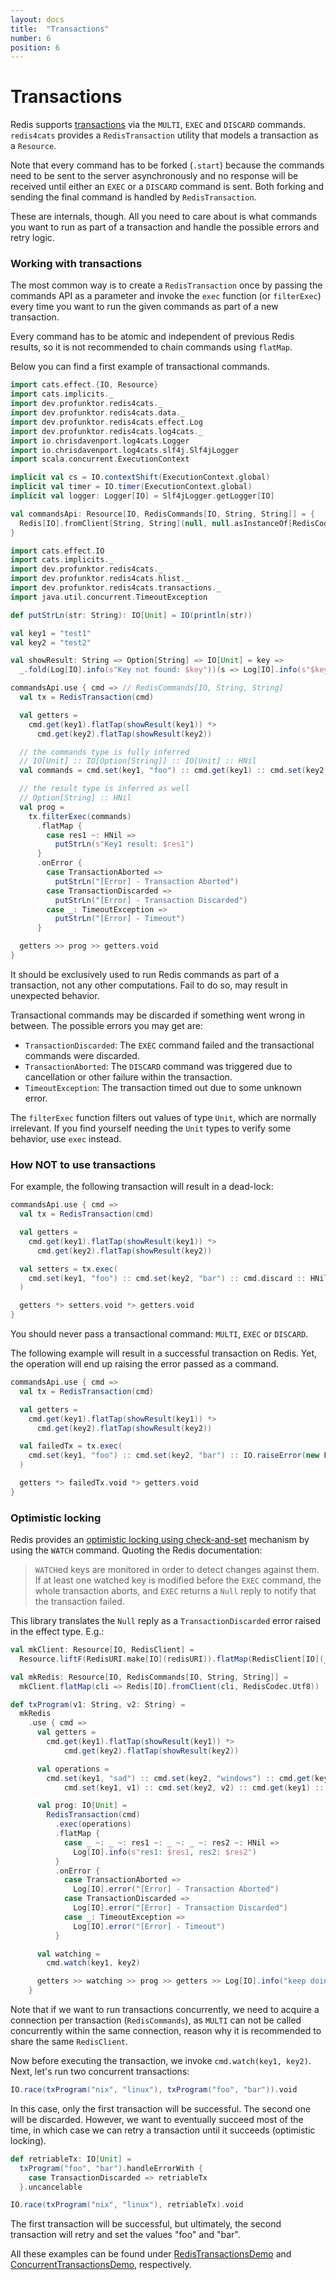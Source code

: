 ```yaml
---
layout: docs
title:  "Transactions"
number: 6
position: 6
---
```


# Transactions

Redis supports [transactions](https://redis.io/topics/transactions) via the `MULTI`, `EXEC` and `DISCARD` commands. `redis4cats` provides a `RedisTransaction` utility that models a transaction as a `Resource`.

Note that every command has to be forked (`.start`) because the commands need to be sent to the server asynchronously and no response will be received until either an `EXEC` or a `DISCARD` command is sent. Both forking and sending the final command is handled by `RedisTransaction`.

These are internals, though. All you need to care about is what commands you want to run as part of a transaction
and handle the possible errors and retry logic.

### Working with transactions

The most common way is to create a `RedisTransaction` once by passing the commands API as a parameter and invoke the `exec` function (or `filterExec`) every time you want to run the given commands as part of a new transaction.

Every command has to be atomic and independent of previous Redis results, so it is not recommended to chain commands using `flatMap`.

Below you can find a first example of transactional commands.

```scala mdoc:invisible
import cats.effect.{IO, Resource}
import cats.implicits._
import dev.profunktor.redis4cats._
import dev.profunktor.redis4cats.data._
import dev.profunktor.redis4cats.effect.Log
import dev.profunktor.redis4cats.log4cats._
import io.chrisdavenport.log4cats.Logger
import io.chrisdavenport.log4cats.slf4j.Slf4jLogger
import scala.concurrent.ExecutionContext

implicit val cs = IO.contextShift(ExecutionContext.global)
implicit val timer = IO.timer(ExecutionContext.global)
implicit val logger: Logger[IO] = Slf4jLogger.getLogger[IO]

val commandsApi: Resource[IO, RedisCommands[IO, String, String]] = {
  Redis[IO].fromClient[String, String](null, null.asInstanceOf[RedisCodec[String, String]])
}
```

```scala mdoc:silent
import cats.effect.IO
import cats.implicits._
import dev.profunktor.redis4cats._
import dev.profunktor.redis4cats.hlist._
import dev.profunktor.redis4cats.transactions._
import java.util.concurrent.TimeoutException

def putStrLn(str: String): IO[Unit] = IO(println(str))

val key1 = "test1"
val key2 = "test2"

val showResult: String => Option[String] => IO[Unit] = key =>
  _.fold(Log[IO].info(s"Key not found: $key"))(s => Log[IO].info(s"$key: $s"))

commandsApi.use { cmd => // RedisCommands[IO, String, String]
  val tx = RedisTransaction(cmd)

  val getters =
    cmd.get(key1).flatTap(showResult(key1)) *>
      cmd.get(key2).flatTap(showResult(key2))

  // the commands type is fully inferred
  // IO[Unit] :: IO[Option[String]] :: IO[Unit] :: HNil
  val commands = cmd.set(key1, "foo") :: cmd.get(key1) :: cmd.set(key2, "bar") :: HNil

  // the result type is inferred as well
  // Option[String] :: HNil
  val prog =
    tx.filterExec(commands)
      .flatMap {
        case res1 ~: HNil =>
          putStrLn(s"Key1 result: $res1")
      }
      .onError {
        case TransactionAborted =>
          putStrLn("[Error] - Transaction Aborted")
        case TransactionDiscarded =>
          putStrLn("[Error] - Transaction Discarded")
        case _: TimeoutException =>
          putStrLn("[Error] - Timeout")
      }

  getters >> prog >> getters.void
}
```

It should be exclusively used to run Redis commands as part of a transaction, not any other computations. Fail to do so, may result in unexpected behavior.

Transactional commands may be discarded if something went wrong in between. The possible errors you may get are:

- `TransactionDiscarded`: The `EXEC` command failed and the transactional commands were discarded.
- `TransactionAborted`: The `DISCARD` command was triggered due to cancellation or other failure within the transaction.
- `TimeoutException`: The transaction timed out due to some unknown error.

The `filterExec` function filters out values of type `Unit`, which are normally irrelevant. If you find yourself needing the `Unit` types to verify some behavior, use `exec` instead.

### How NOT to use transactions

For example, the following transaction will result in a dead-lock:

```scala mdoc:silent
commandsApi.use { cmd =>
  val tx = RedisTransaction(cmd)

  val getters =
    cmd.get(key1).flatTap(showResult(key1)) *>
      cmd.get(key2).flatTap(showResult(key2))

  val setters = tx.exec(
    cmd.set(key1, "foo") :: cmd.set(key2, "bar") :: cmd.discard :: HNil
  )

  getters *> setters.void *> getters.void
}
```

You should never pass a transactional command: `MULTI`, `EXEC` or `DISCARD`.

The following example will result in a successful transaction on Redis. Yet, the operation will end up raising the error passed as a command.

```scala mdoc:silent
commandsApi.use { cmd =>
  val tx = RedisTransaction(cmd)

  val getters =
    cmd.get(key1).flatTap(showResult(key1)) *>
      cmd.get(key2).flatTap(showResult(key2))

  val failedTx = tx.exec(
    cmd.set(key1, "foo") :: cmd.set(key2, "bar") :: IO.raiseError(new Exception("boom")) :: HNil
  )

  getters *> failedTx.void *> getters.void
}
```

### Optimistic locking

Redis provides an [optimistic locking using check-and-set](https://redis.io/topics/transactions#optimistic-locking-using-check-and-set) mechanism by using the `WATCH` command. Quoting the Redis documentation:

> `WATCH`ed keys are monitored in order to detect changes against them. If at least one watched key is modified before the `EXEC` command, the whole transaction aborts, and `EXEC` returns a `Null` reply to notify that the transaction failed.

This library translates the `Null` reply as a `TransactionDiscarded` error raised in the effect type. E.g.:

```scala mdoc:silent
val mkClient: Resource[IO, RedisClient] =
  Resource.liftF(RedisURI.make[IO](redisURI)).flatMap(RedisClient[IO](_))

val mkRedis: Resource[IO, RedisCommands[IO, String, String]] =
  mkClient.flatMap(cli => Redis[IO].fromClient(cli, RedisCodec.Utf8))

def txProgram(v1: String, v2: String) =
  mkRedis
    .use { cmd =>
      val getters =
        cmd.get(key1).flatTap(showResult(key1)) *>
            cmd.get(key2).flatTap(showResult(key2))

      val operations =
        cmd.set(key1, "sad") :: cmd.set(key2, "windows") :: cmd.get(key1) ::
            cmd.set(key1, v1) :: cmd.set(key2, v2) :: cmd.get(key1) :: HNil

      val prog: IO[Unit] =
        RedisTransaction(cmd)
          .exec(operations)
          .flatMap {
            case _ ~: _ ~: res1 ~: _ ~: _ ~: res2 ~: HNil =>
              Log[IO].info(s"res1: $res1, res2: $res2")
          }
          .onError {
            case TransactionAborted =>
              Log[IO].error("[Error] - Transaction Aborted")
            case TransactionDiscarded =>
              Log[IO].error("[Error] - Transaction Discarded")
            case _: TimeoutException =>
              Log[IO].error("[Error] - Timeout")
          }

      val watching =
        cmd.watch(key1, key2)

      getters >> watching >> prog >> getters >> Log[IO].info("keep doing stuff...")
    }
```

Note that if we want to run transactions concurrently, we need to acquire a connection per transaction (`RedisCommands`), as `MULTI` can not be called concurrently within the same connection, reason why it is recommended to share the same `RedisClient`.

Now before executing the transaction, we invoke `cmd.watch(key1, key2)`. Next, let's run two concurrent transactions:

```scala mdoc:silent
IO.race(txProgram("nix", "linux"), txProgram("foo", "bar")).void
```

In this case, only the first transaction will be successful. The second one will be discarded. However, we want to eventually succeed most of the time, in which case we can retry a transaction until it succeeds (optimistic locking).

```scala mdoc:silent
def retriableTx: IO[Unit] =
  txProgram("foo", "bar").handleErrorWith {
    case TransactionDiscarded => retriableTx
  }.uncancelable

IO.race(txProgram("nix", "linux"), retriableTx).void
```

The first transaction will be successful, but ultimately, the second transaction will retry and set the values "foo" and "bar".

All these examples can be found under [RedisTransactionsDemo](https://github.com/profunktor/redis4cats/blob/master/modules/examples/src/main/scala/dev/profunktor/redis4cats/RedisTransactionsDemo.scala) and [ConcurrentTransactionsDemo](https://github.com/profunktor/redis4cats/blob/master/modules/examples/src/main/scala/dev/profunktor/redis4cats/ConcurrentTransactionsDemo.scala), respectively.
